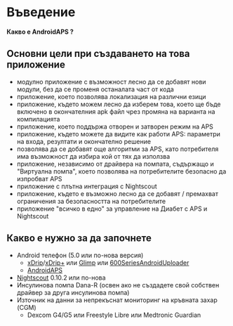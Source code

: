 Въведение
=========

**Какво е AndroidAPS ?**

Основни цели при създаването на това приложение
-----------------------------------------------

* модулно приложение с възможност лесно да се добавят нови модули, без да се променя останалата част от кода
* приложение, което позволява локализация на различни езици
* приложение, където можем лесно да изберем това, което ще бъде включено в окончателния apk файл чрез промяна на варианта на компилацията
* приложение, което поддържа отворен и затворен режим на APS
* приложение, където можете да видите как работи APS: параметри на входа, резултати и окончателно решение
* позволява да се добавят още алгоритми за APS, като потребителя има възможност да избира кой от тях да използва
* приложение, независимо от драйвера на помпата, съдържащо и "Виртуална помпа", което позволява на потребителите безопасно да изпробват APS
* приложение с плътна интеграция с Nightscout
* приложение, където е възможно лесно да се добавят / премахват ограничения за безопасността на потребителите
* приложение "всичко в едно" за управление на Диабет с APS и Nightscout

Какво е нужно за да започнете
-----------------------------

* Android телефон (5.0 или по-нова версия)
  * [xDrip](http://stephenblackwasalreadytaken.github.io/xDrip/)/[xDrip+](https://github.com/jamorham/xDrip-plus) или [Glimp](http://www.nightscout.info/wiki/welcome/nightscout-for-libre) или [600SeriesAndroidUploader](https://github.com/pazaan/600SeriesAndroidUploader)
  * [AndroidAPS](https://github.com/MilosKozak/AndroidAPS)
* [Nightscout](https://github.com/nightscout/cgm-remote-monitor) 0.10.2 или по-нова
* Инсулинова помпа Dana-R (освен ако не създадете свой собствен драйвер за друга инсулинова помпа)
* Източник на данни за непрекъснат мониторинг на кръвната захар (CGM)
  * Dexcom G4/G5 или Freestyle Libre или Medtronic Guardian
  
